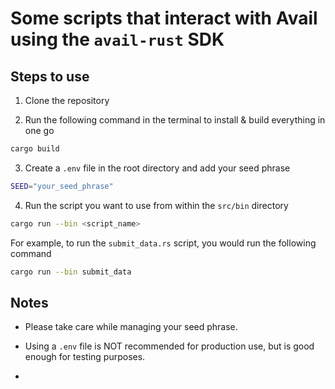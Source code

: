 # Some scripts that interact with Avail using the `avail-rust` SDK

## Steps to use

1. Clone the repository

2. Run the following command in the terminal to install & build everything in one go

``` bash
cargo build
```

3. Create a `.env` file in the root directory and add your seed phrase

``` bash
SEED="your_seed_phrase"
```

4. Run the script you want to use from within the `src/bin` directory

``` bash
cargo run --bin <script_name>
```
For example, to run the `submit_data.rs` script, you would run the following command

``` bash
cargo run --bin submit_data
```

## Notes

- Please take care while managing your seed phrase.
- Using a `.env` file is NOT recommended for production use, but is good enough for testing purposes.

- 